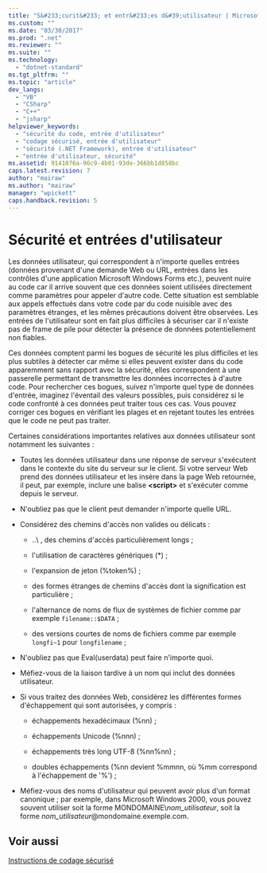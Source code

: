 ```yaml
---
title: "S&#233;curit&#233; et entr&#233;es d&#39;utilisateur | Microsoft Docs"
ms.custom: ""
ms.date: "03/30/2017"
ms.prod: ".net"
ms.reviewer: ""
ms.suite: ""
ms.technology: 
  - "dotnet-standard"
ms.tgt_pltfrm: ""
ms.topic: "article"
dev_langs: 
  - "VB"
  - "CSharp"
  - "C++"
  - "jsharp"
helpviewer_keywords: 
  - "sécurité du code, entrée d'utilisateur"
  - "codage sécurisé, entrée d'utilisateur"
  - "sécurité (.NET Framework), entrée d'utilisateur"
  - "entrée d'utilisateur, sécurité"
ms.assetid: 9141076a-96c9-4b01-93de-366bb1d858bc
caps.latest.revision: 7
author: "mairaw"
ms.author: "mairaw"
manager: "wpickett"
caps.handback.revision: 5
---
```

# S&#233;curit&#233; et entr&#233;es d&#39;utilisateur
Les données utilisateur, qui correspondent à n'importe quelles entrées \(données provenant d'une demande Web ou URL, entrées dans les contrôles d'une application Microsoft Windows Forms etc.\), peuvent nuire au code car il arrive souvent que ces données soient utilisées directement comme paramètres pour appeler d'autre code.  Cette situation est semblable aux appels effectués dans votre code par du code nuisible avec des paramètres étranges, et les mêmes précautions doivent être observées.  Les entrées de l'utilisateur sont en fait plus difficiles à sécuriser car il n'existe pas de frame de pile pour détecter la présence de données potentiellement non fiables.  
  
 Ces données comptent parmi les bogues de sécurité les plus difficiles et les plus subtiles à détecter car même si elles peuvent exister dans du code apparemment sans rapport avec la sécurité, elles correspondent à une passerelle permettant de transmettre les données incorrectes à d'autre code.  Pour rechercher ces bogues, suivez n'importe quel type de données d'entrée, imaginez l'éventail des valeurs possibles, puis considérez si le code confronté à ces données peut traiter tous ces cas.  Vous pouvez corriger ces bogues en vérifiant les plages et en rejetant toutes les entrées que le code ne peut pas traiter.  
  
 Certaines considérations importantes relatives aux données utilisateur sont notamment les suivantes :  
  
-   Toutes les données utilisateur dans une réponse de serveur s'exécutent dans le contexte du site du serveur sur le client.  Si votre serveur Web prend des données utilisateur et les insère dans la page Web retournée, il peut, par exemple, inclure une balise **\<script\>** et s'exécuter comme depuis le serveur.  
  
-   N'oubliez pas que le client peut demander n'importe quelle URL.  
  
-   Considérez des chemins d'accès non valides ou délicats :  
  
    -   ..\\ , des chemins d'accès particulièrement longs ;  
  
    -   l'utilisation de caractères génériques \(\*\) ;  
  
    -   l'expansion de jeton \(%token%\) ;  
  
    -   des formes étranges de chemins d'accès dont la signification est particulière ;  
  
    -   l'alternance de noms de flux de systèmes de fichier comme par exemple `filename::$DATA` ;  
  
    -   des versions courtes de noms de fichiers comme par exemple `longfi~1` pour `longfilename` ;  
  
-   N'oubliez pas que Eval\(userdata\) peut faire n'importe quoi.  
  
-   Méfiez\-vous de la liaison tardive à un nom qui inclut des données utilisateur.  
  
-   Si vous traitez des données Web, considérez les différentes formes d'échappement qui sont autorisées, y compris :  
  
    -   échappements hexadécimaux \(%nn\) ;  
  
    -   échappements Unicode \(%nnn\) ;  
  
    -   échappements très long UTF\-8 \(%nn%nn\) ;  
  
    -   doubles échappements \(%nn devient %mmnn, où %mm correspond à l'échappement de '%'\) ;  
  
-   Méfiez\-vous des noms d'utilisateur qui peuvent avoir plus d'un format canonique ;  par exemple, dans Microsoft Windows 2000, vous pouvez souvent utiliser soit la forme MONDOMAINE\\*nom\_utilisateur*, soit la forme *nom\_utilisateur*@mondomaine.exemple.com.  
  
## Voir aussi  
 [Instructions de codage sécurisé](../../../docs/standard/security/secure-coding-guidelines.md)